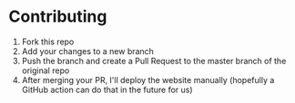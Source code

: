# Contributing

1. Fork this repo
2. Add your changes to a new branch
3. Push the branch and create a Pull Request to the master branch of the original repo
4. After merging your PR, I'll deploy the website manually (hopefully a GitHub action can do that in the future for us)
